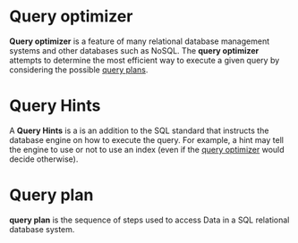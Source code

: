 # Query optimizer
**Query optimizer** is a feature of many relational database management systems and other databases such as NoSQL. The **query optimizer** attempts to determine the most efficient way to execute a given query by considering the possible [query plans](https://en.wikipedia.org/wiki/Query_plan "Query plan"). 
# Query Hints 
A **Query Hints** is a is an addition to the SQL standard that instructs the database engine on how to execute the query. For example, a hint may tell the engine to use or not to use an index (even if the [query optimizer](https://en.wikipedia.org/wiki/Query_optimizer "Query optimizer") would decide otherwise).

# Query plan
**query plan** is the sequence of steps used to access Data in a SQL relational database system.
